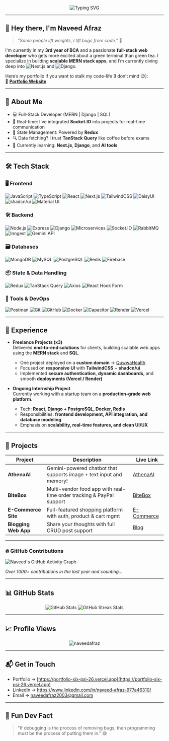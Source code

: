 <!-- Funny Typing Banner -->
<p align="center">
  <img src="https://readme-typing-svg.demolab.com?font=Fira+Code&size=28&duration=3000&pause=1000&color=00F700&center=true&vCenter=true&width=800&lines=I'm+just+a+guy+who+codes...+like+seriously!;Eat();+Sleep();+Code();+Repeat();Full-stack+MERN+%7C+%7C+Next.js+dev+on+mission" alt="Typing SVG" />
</p>

---

## 👋 Hey there, I'm Naveed Afraz

> _"Some people lift weights, I lift bugs from code."_ 🐞

I'm currently in my **3rd year of BCA** and a passionate **full-stack web developer** who gets more excited about a green terminal than green tea. I specialize in building **scalable MERN stack apps**, and I’m currently diving deep into ![Next.js](https://img.shields.io/badge/-Next.js-black?style=flat-square&logo=next.js) and ![Django](https://img.shields.io/badge/-Django-092E20?style=flat-square&logo=django).

Here’s my portfolio if you want to stalk my code-life (I don’t mind 😉):  
📁 [**Portfolio Website**](https://portfolio-six-psi-26.vercel.app/)

---

## 🧠 About Me

- 💻 Full-Stack Developer (MERN | Django | SQL)
- 🔄 Real-time: I’ve integrated **Socket.IO** into projects for real-time communication
- 🧮 State Management: Powered by **Redux**
- 🔍 Data fetching? I trust **TanStack Query** like coffee before exams
- 🎯 Currently learning: **Next.js**, **Django**, and **AI tools**
  
---
## 🛠️ Tech Stack

### 🖥️ Frontend
![JavaScript](https://img.shields.io/badge/-JavaScript-black?style=flat-square&logo=javascript)
![TypeScript](https://img.shields.io/badge/-TypeScript-3178C6?style=flat-square&logo=typescript)
![React](https://img.shields.io/badge/-React-61DAFB?style=flat-square&logo=react)
![Next.js](https://img.shields.io/badge/-Next.js-black?style=flat-square&logo=next.js)
![TailwindCSS](https://img.shields.io/badge/-Tailwind-38B2AC?style=flat-square&logo=tailwind-css)
![DaisyUI](https://img.shields.io/badge/-DaisyUI-white?style=flat-square&logo=tailwind-css)
![shadcn/ui](https://img.shields.io/badge/-shadcn%2Fui-white?style=flat-square&logo=tailwind-css)
![Material UI](https://img.shields.io/badge/-Material%20UI-007FFF?style=flat-square&logo=mui)

### 🛠️ Backend
![Node.js](https://img.shields.io/badge/-Node.js-339933?style=flat-square&logo=node.js)
![Express](https://img.shields.io/badge/-Express-black?style=flat-square&logo=express)
![Django](https://img.shields.io/badge/-Django-092E20?style=flat-square&logo=django)
![Microservices](https://img.shields.io/badge/-Microservices-000000?style=flat-square&logo=docker)
![Socket.IO](https://img.shields.io/badge/-Socket.IO-010101?style=flat-square&logo=socket.io)
![RabbitMQ](https://img.shields.io/badge/-RabbitMQ-FF6600?style=flat-square&logo=rabbitmq)
![Inngest](https://img.shields.io/badge/-Inngest-black?style=flat-square&logo=vercel)
![Gemini API](https://img.shields.io/badge/-Gemini-black?style=flat-square&logo=google)

### 🗃️ Databases
![MongoDB](https://img.shields.io/badge/-MongoDB-47A248?style=flat-square&logo=mongodb)
![MySQL](https://img.shields.io/badge/-MySQL-00758F?style=flat-square&logo=mysql)
![PostgreSQL](https://img.shields.io/badge/-PostgreSQL-336791?style=flat-square&logo=postgresql)
![Redis](https://img.shields.io/badge/-Redis-DC382D?style=flat-square&logo=redis)
![Firebase](https://img.shields.io/badge/-Firebase-FFCA28?style=flat-square&logo=firebase)

### 📦 State & Data Handling
![Redux](https://img.shields.io/badge/-Redux-764ABC?style=flat-square&logo=redux)
![TanStack Query](https://img.shields.io/badge/-TanStack%20Query-FF4154?style=flat-square&logo=react-query)
![Axios](https://img.shields.io/badge/-Axios-5A29E4?style=flat-square&logo=axios)
![React Hook Form](https://img.shields.io/badge/-React%20Hook%20Form-EC5990?style=flat-square&logo=reacthookform)

### 🧰 Tools & DevOps 
![Postman](https://img.shields.io/badge/-Postman-FF6C37?style=flat-square&logo=postman)
![Git](https://img.shields.io/badge/-Git-F05032?style=flat-square&logo=git)
![GitHub](https://img.shields.io/badge/-GitHub-181717?style=flat-square&logo=github)
![Docker](https://img.shields.io/badge/-Docker-2496ED?style=flat-square&logo=docker)
![Capacitor](https://img.shields.io/badge/-Capacitor-119EFF?style=flat-square&logo=capacitor)
![Render](https://img.shields.io/badge/-Render-46E3B7?style=flat-square&logo=render)
![Vercel](https://img.shields.io/badge/-Vercel-black?style=flat-square&logo=vercel)

---
## 💼 Experience  

- **Freelance Projects (x3)**  
  Delivered **end-to-end solutions** for clients, building scalable web apps using the **MERN stack** and **SQL**.  
  - One project deployed on a **custom domain** → [QuwwaHealth](https://quwwahealth.com)  
  - Focused on **responsive UI** with **TailwindCSS** + **shadcn/ui**  
  - Implemented **secure authentication**, **dynamic dashboards**, and smooth **deployments (Vercel / Render)**  

- **Ongoing Internship Project**  
  Currently working with a startup team on a **production-grade web platform**.  
  - Tech: **React, Django + PostgreSQL, Docker, Redis**  
  - Responsibilities: **frontend development, API integration, and database modeling**  
  - Emphasis on **scalability, real-time features, and clean UI/UX**   
---
## 🚀 Projects

| Project | Description | Live Link |
|--------|-------------|-----------|
| **AthenaAI** | Gemini-powered chatbot that supports image + text input and memory! | [AthenaAI](https://athena-ai-hljx.vercel.app/dashboard) |
| **BiteBox** | Multi-vendor food app with real-time order tracking & PayPal support | [BiteBox](https://bite-box-three.vercel.app/) |
| **E-Commerce Site** | Full-featured shopping platform with auth, product & cart mgmt | [E-Commerce](https://e-commerce-psi-inky-93.vercel.app/auth/login/) |
| **Blogging Web App** | Share your thoughts with full CRUD post support | [Blog](https://blog-theta-three-48.vercel.app/home) |

---
### 🔥 GitHub Contributions

![Naveed's GitHub Activity Graph](https://github-readme-activity-graph.vercel.app/graph?username=NaveedAfraz&theme=github-dark&hide_border=true)

_Over 1000+ contributions in the last year and counting..._

---
## 📊 GitHub Stats

<p align="center">
  <img src="https://github-readme-stats.vercel.app/api?username=naveedafraz&show_icons=true&theme=tokyonight" alt="GitHub Stats" />
  <img src="https://streak-stats.demolab.com?user=naveedafraz&theme=tokyonight" alt="GitHub Streak Stats" />
</p>

---

## 📈 Profile Views

<p align="center">
  <img src="https://komarev.com/ghpvc/?username=naveedafraz&label=Profile%20Views&color=brightgreen&style=flat-square" alt="naveedafraz" />
</p>

---

## 📬 Get in Touch

- Portfolio → [https://portfolio-six-psi-26.vercel.app](https://portfolio-six-psi-26.vercel.app)
- LinkedIn →  https://www.linkedin.com/in/naveed-afraz-977a46310/
- Email → naveedafraz2003@gmail.com

---

## 🧠 Fun Dev Fact

> "If debugging is the process of removing bugs, then programming must be the process of putting them in." 😄
